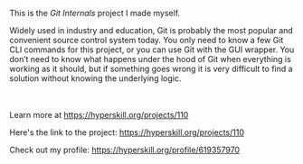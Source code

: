 This is the *Git Internals* project I made myself.


<p>Widely used in industry and education, Git is probably the most popular and convenient source control system today. You only need to know a few Git CLI commands for this project, or you can use Git with the GUI wrapper. You don’t need to know what happens under the hood of Git when everything is working as it should, but if something goes wrong it is very difficult to find a solution without knowing the underlying logic.</p><br/><br/>Learn more at <a href="https://hyperskill.org/projects/110?utm_source=ide&utm_medium=ide&utm_campaign=ide&utm_content=project-card">https://hyperskill.org/projects/110</a>

Here's the link to the project: https://hyperskill.org/projects/110

Check out my profile: https://hyperskill.org/profile/619357970